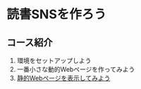 # 読書SNSを作ろう

## コース紹介

1. 環境をセットアップしよう
2. 一番小さな動的Webページを作ってみよう
3. [静的Webページを表示してみよう](./03_static_page.md)